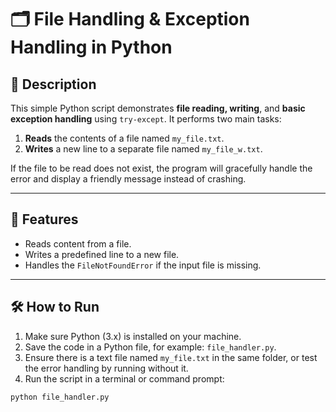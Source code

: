 # 🗂️ File Handling & Exception Handling in Python

## 📘 Description
This simple Python script demonstrates **file reading, writing**, and **basic exception handling** using `try-except`. It performs two main tasks:

1. **Reads** the contents of a file named `my_file.txt`.
2. **Writes** a new line to a separate file named `my_file_w.txt`.

If the file to be read does not exist, the program will gracefully handle the error and display a friendly message instead of crashing.

---

## 🧪 Features
- Reads content from a file.
- Writes a predefined line to a new file.
- Handles the `FileNotFoundError` if the input file is missing.

---

## 🛠 How to Run

1. Make sure Python (3.x) is installed on your machine.
2. Save the code in a Python file, for example: `file_handler.py`.
3. Ensure there is a text file named `my_file.txt` in the same folder, or test the error handling by running without it.
4. Run the script in a terminal or command prompt:

```bash
python file_handler.py
